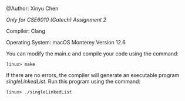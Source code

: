 @Author: Xinyu Chen

*Only for CSE6010 (Gatech) Assignment 2*

Compiler: Clang

Operating System: macOS Monterey Version 12.6


You can modify the main.c and compile your code using the command:

```
linux> make
```

If there are no errors, the compiler will generate an executable program *singleLinkedList*. Run this program using the command:
```
linux> ./singleLinkedList
```